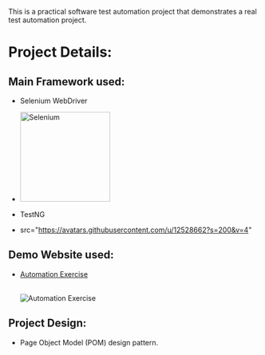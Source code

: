 This is a practical software test automation project that demonstrates a real test automation project.

# Project Details:
## Main Framework used:

* Selenium WebDriver
* <img src="https://camo.githubusercontent.com/8fd05825a2b55ee599b37e1695a4bbe2d16d8e43ace3a6ba5a9fe7929f2d153c/68747470733a2f2f73656c656e69756d2e6465762f696d616765732f73656c656e69756d5f6c6f676f5f7371756172655f677265656e2e706e67" width="180" alt="Selenium" data-canonical-src="https://selenium.dev/images/selenium_logo_square_green.png" style="max-width: 100%;">

* TestNG

* src="https://avatars.githubusercontent.com/u/12528662?s=200&v=4"
## Demo Website used:
* [Automation Exercise](https://automationexercise.com/test_cases)
  
  <br><img title="Automation Exercise" src="https://automationexercise.com/static/images/home/logo.png">
## Project Design:
* Page Object Model (POM) design pattern.

